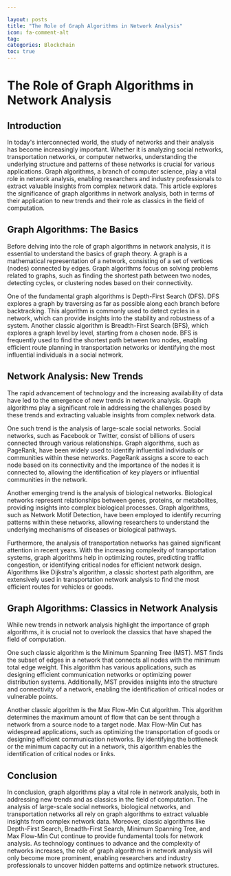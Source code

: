 ```yaml
---

layout: posts
title: "The Role of Graph Algorithms in Network Analysis"
icon: fa-comment-alt
tag:      
categories: Blockchain
toc: true
---
```




# The Role of Graph Algorithms in Network Analysis

## Introduction

In today's interconnected world, the study of networks and their analysis has become increasingly important. Whether it is analyzing social networks, transportation networks, or computer networks, understanding the underlying structure and patterns of these networks is crucial for various applications. Graph algorithms, a branch of computer science, play a vital role in network analysis, enabling researchers and industry professionals to extract valuable insights from complex network data. This article explores the significance of graph algorithms in network analysis, both in terms of their application to new trends and their role as classics in the field of computation.

## Graph Algorithms: The Basics

Before delving into the role of graph algorithms in network analysis, it is essential to understand the basics of graph theory. A graph is a mathematical representation of a network, consisting of a set of vertices (nodes) connected by edges. Graph algorithms focus on solving problems related to graphs, such as finding the shortest path between two nodes, detecting cycles, or clustering nodes based on their connectivity.

One of the fundamental graph algorithms is Depth-First Search (DFS). DFS explores a graph by traversing as far as possible along each branch before backtracking. This algorithm is commonly used to detect cycles in a network, which can provide insights into the stability and robustness of a system. Another classic algorithm is Breadth-First Search (BFS), which explores a graph level by level, starting from a chosen node. BFS is frequently used to find the shortest path between two nodes, enabling efficient route planning in transportation networks or identifying the most influential individuals in a social network.

## Network Analysis: New Trends

The rapid advancement of technology and the increasing availability of data have led to the emergence of new trends in network analysis. Graph algorithms play a significant role in addressing the challenges posed by these trends and extracting valuable insights from complex network data.

One such trend is the analysis of large-scale social networks. Social networks, such as Facebook or Twitter, consist of billions of users connected through various relationships. Graph algorithms, such as PageRank, have been widely used to identify influential individuals or communities within these networks. PageRank assigns a score to each node based on its connectivity and the importance of the nodes it is connected to, allowing the identification of key players or influential communities in the network.

Another emerging trend is the analysis of biological networks. Biological networks represent relationships between genes, proteins, or metabolites, providing insights into complex biological processes. Graph algorithms, such as Network Motif Detection, have been employed to identify recurring patterns within these networks, allowing researchers to understand the underlying mechanisms of diseases or biological pathways.

Furthermore, the analysis of transportation networks has gained significant attention in recent years. With the increasing complexity of transportation systems, graph algorithms help in optimizing routes, predicting traffic congestion, or identifying critical nodes for efficient network design. Algorithms like Dijkstra's algorithm, a classic shortest path algorithm, are extensively used in transportation network analysis to find the most efficient routes for vehicles or goods.

## Graph Algorithms: Classics in Network Analysis

While new trends in network analysis highlight the importance of graph algorithms, it is crucial not to overlook the classics that have shaped the field of computation.

One such classic algorithm is the Minimum Spanning Tree (MST). MST finds the subset of edges in a network that connects all nodes with the minimum total edge weight. This algorithm has various applications, such as designing efficient communication networks or optimizing power distribution systems. Additionally, MST provides insights into the structure and connectivity of a network, enabling the identification of critical nodes or vulnerable points.

Another classic algorithm is the Max Flow-Min Cut algorithm. This algorithm determines the maximum amount of flow that can be sent through a network from a source node to a target node. Max Flow-Min Cut has widespread applications, such as optimizing the transportation of goods or designing efficient communication networks. By identifying the bottleneck or the minimum capacity cut in a network, this algorithm enables the identification of critical nodes or links.

## Conclusion

In conclusion, graph algorithms play a vital role in network analysis, both in addressing new trends and as classics in the field of computation. The analysis of large-scale social networks, biological networks, and transportation networks all rely on graph algorithms to extract valuable insights from complex network data. Moreover, classic algorithms like Depth-First Search, Breadth-First Search, Minimum Spanning Tree, and Max Flow-Min Cut continue to provide fundamental tools for network analysis. As technology continues to advance and the complexity of networks increases, the role of graph algorithms in network analysis will only become more prominent, enabling researchers and industry professionals to uncover hidden patterns and optimize network structures.